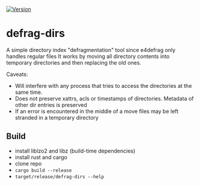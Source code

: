 [![Version](https://img.shields.io/crates/v/defrag-dirs.svg)](https://crates.io/crates/defrag-dirs)

# defrag-dirs

A simple directory index "defragmentation" tool since e4defrag only handles regular files
It works by moving all directory contents into temporary directories and then replacing the old ones.


Caveats: 

* Will interfere with any process that tries to access the directories at the same time.
* Does not preserve xattrs, acls or timestamps of directories. Metadata of other dir entries is preserved
* If an error is encountered in the middle of a move files may be left stranded in a temporary directory

## Build

* install liblzo2 and libz (build-time dependencies) 
* install rust and cargo
* clone repo
* `cargo build --release`
* `target/release/defrag-dirs --help`
